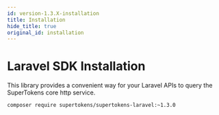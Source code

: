 ```yaml
---
id: version-1.3.X-installation
title: Installation
hide_title: true
original_id: installation
---
```


# Laravel SDK Installation

This library provides a convenient way for your Laravel APIs to query the SuperTokens core http service.

```bash
composer require supertokens/supertokens-laravel:~1.3.0
```
